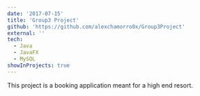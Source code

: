 ```yaml
---
date: '2017-07-15'
title: 'Group3 Project'
github: 'https://github.com/alexchamorro0x/Group3Project'
external: ''
tech:
  - Java
  - JavaFX
  - MySQL
showInProjects: true
---
```


This project is a booking application meant for a high end resort.
